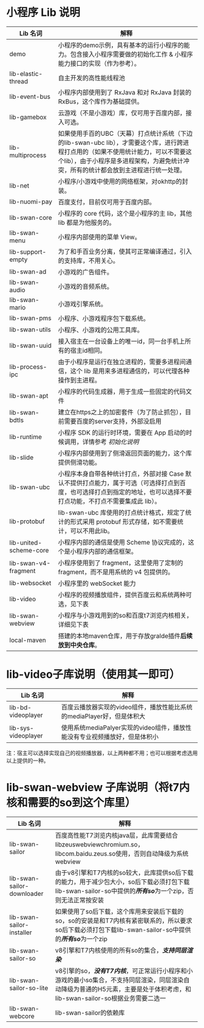 # 小程序 Lib 说明

|Lib 名词|解释|
|--|--|
|demo|小程序的demo示例，具有基本的运行小程序的能力。包含接入小程序需要做的初始化工作 & 小程序能力接口的实现（作为参考）。|
|lib-elastic-thread|自主开发的高性能线程池|
|lib-event-bus |小程序内部使用到了 RxJava 和对 RxJava 封装的 RxBus，这个库作为基础提供。|
|lib-gamebox |云游戏（不是小游戏）库，仅可用于百度内部，接入可选。|
|lib-multiprocess |如果使用手百的UBC（天幕）打点统计系统（下边的lib-swan-ubc lib），才需要这个库，进行跨进程打点用的（如果不使用统计能力，可以不需要这个lib），由于小程序是多进程架构，为避免统计冲突，所有的统计都会放到主进程进行统一处理。|
|lib-net |小程序/小游戏中使用的网络框架，对okhttp的封装。|
|lib-nuomi-pay |百度支付，目前仅可用于百度内部。|
|lib-swan-core|小程序的 core 代码，这个是小程序的主 lib，其他 lib 都是为他服务的。|
|lib-swan-menu|小程序内部使用的菜单 View。|
|lib-support-empty |为了和手百业务分离，使其可正常编译通过，引入的支持库，不用关心。|
|lib-swan-ad |小游戏的广告组件。|
|lib-swan-audio |小游戏的音频系统。|
|lib-swan-mario |小游戏引擎系统。|
|lib-swan-pms |小程序、小游戏程序包下载系统。|
|lib-swan-utils |小程序、小游戏的公用工具库。|
|lib-swan-uuid |接入宿主在一台设备上的唯一id，同一台手机上所有的宿主id相同。|
|lib-process-ipc|由于小程序是运行在独立进程的，需要多进程间通信，这个 lib 是用来多进程通信的，可以代理各种操作到主进程。|
|lib-swan-apt|小程序的代码生成器，用于生成一些固定的代码文件|
|lib-swan-bdtls|建立在https之上的加密套件（为了防止抓包），目前需要百度的server支持，外部没启用|
|lib-runtime |小程序 SDK 的运行时环境，需要在 App 启动的时候调用，详情参考 *初始化说明*|
|lib-slide |小程序内部使用到了侧滑返回页面的能力，这个库提供侧滑功能。|
|lib-swan-ubc |小程序本身自带各种统计打点，外部对接 Case 默认不提供打点能力，属于可选（可选择打点到百度，也可选择打点到指定的地址，也可以选择不要打点功能，不打点不需要集成此 lib）。|
|lib-protobuf|lib-swan-ubc 库使用的打点统计格式，规定了统计的形式采用 protobuf 形式存储，如不需要统计，可以不用此lib。|
|lib-united-scheme-core|小程序内部的通信是使用 Scheme 协议完成的，这个是小程序内部的通信框架。|
|lib-swan-v4-fragment|小程序使用到了 fragment，这里使用了定制的 fragment，而不是用系统的 v4 包提供的。|
|lib-websocket|小程序里的 webSocket 能力|
|lib-video|小程序的视频播放组件，提供百度云和系统两种可选，见下表|
|lib-swan-webview|小程序与小游戏用到的so和百度t7浏览内核相关，详细见下表|
|local-maven|搭建的本地maven仓库，用于存放gralde插件**后续放到中央仓库**。|


# lib-video子库说明（使用其一即可）
|Lib 名词|解释|
|--|--|
|lib-bd-videoplayer|百度云播放器实现的video组件，播放性能比系统的mediaPlayer好，但是体积大|
|lib-sys-videoplayer|使用系统mediaPalyer实现的video组件，播放性能没有专业视频播放好，但是体积小|

注：宿主可以选择实现自己的视频播放器，以上两种都不用；也可以根据考虑选用以上提供的一种。

# lib-swan-webview 子库说明（将t7内核和需要的so到这个库里）
|Lib 名词|解释|
|--|--|
|lib-swan-sailor|百度高性能T7浏览内核java层，此库需要结合libzeuswebviewchromium.so，libcom.baidu.zeus.so使用，否则自动降级为系统webview|
|lib-swan-sailor-downloader|由于v8引擎和T7内核的so较大，此库提供so后下载的能力，用于减少包大小，so后下载必须打包下载lib-swan-sailor-so中提供的***所有so***为一个zip，否则无法正常按安装|
|lib-swan-sailor-installer|如果使用了so后下载，这个库用来安装后下载的so，so的安装是和T7内核有紧密联系的，所以要求so后下载必须打包下载lib-swan-sailor-so中提供的***所有so***为一个zip|
|lib-swan-sailor-so|v8引擎和T7内核使用的所有so的集合，***支持同层渲染***|
|lib-swan-sailor-so-lite|v8引擎的so，***没有T7内核***，可正常运行小程序和小游戏的最小so集合，不支持同层渲染，同层渲染自动降级为普通的H5元素，主要是处于体积考虑，和lib-swan-sailor-so根据业务需要二选一|
|lib-swan-webcore|lib-swan-sailor的依赖库|